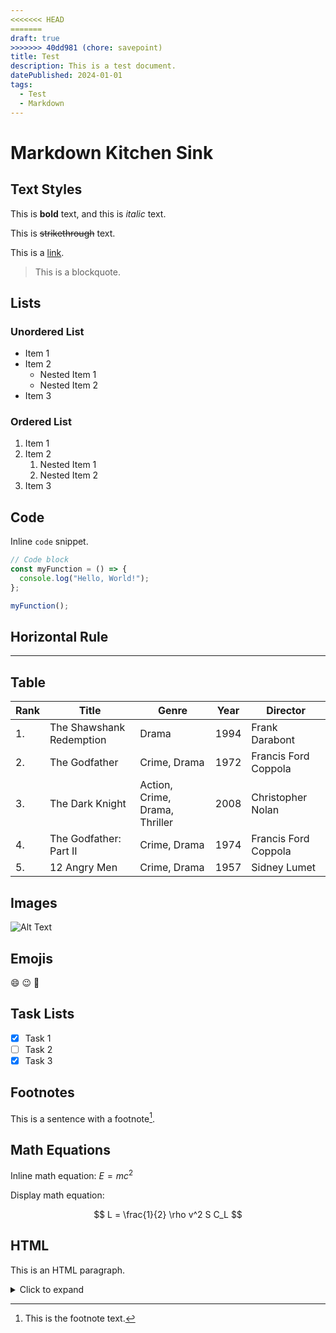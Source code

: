 ```yaml
---
<<<<<<< HEAD
=======
draft: true
>>>>>>> 40dd981 (chore: savepoint)
title: Test
description: This is a test document.
datePublished: 2024-01-01
tags:
  - Test
  - Markdown
---
```


# Markdown Kitchen Sink

## Text Styles

This is **bold** text, and this is _italic_ text.

This is ~~strikethrough~~ text.

This is a [link](https://example.com).

> This is a blockquote.

## Lists

### Unordered List

- Item 1
- Item 2
  - Nested Item 1
  - Nested Item 2
- Item 3

### Ordered List

1. Item 1
2. Item 2
   1. Nested Item 1
   2. Nested Item 2
3. Item 3

## Code

Inline `code` snippet.

```javascript
// Code block
const myFunction = () => {
  console.log("Hello, World!");
};

myFunction();
```

## Horizontal Rule

---

## Table

| Rank | Title                    | Genre                          | Year | Director             |
| ---- | ------------------------ | ------------------------------ | ---- | -------------------- |
| 1.   | The Shawshank Redemption | Drama                          | 1994 | Frank Darabont       |
| 2.   | The Godfather            | Crime, Drama                   | 1972 | Francis Ford Coppola |
| 3.   | The Dark Knight          | Action, Crime, Drama, Thriller | 2008 | Christopher Nolan    |
| 4.   | The Godfather: Part II   | Crime, Drama                   | 1974 | Francis Ford Coppola |
| 5.   | 12 Angry Men             | Crime, Drama                   | 1957 | Sidney Lumet         |

## Images

![Alt Text](https://via.placeholder.com/150)

## Emojis

:smile: :wink: :tada:

## Task Lists

- [x] Task 1
- [ ] Task 2
- [x] Task 3

## Footnotes

This is a sentence with a footnote[^1].

[^1]: This is the footnote text.

## Math Equations

Inline math equation: $E=mc^2$

Display math equation:

$$
L = \frac{1}{2} \rho v^2 S C_L
$$

## HTML

<p>This is an HTML paragraph.</p>

<details>
  <summary>Click to expand</summary>
  This content is hidden by default.
</details>
